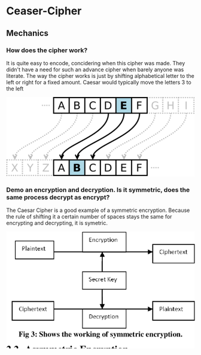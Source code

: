 # Ceaser-Cipher
## Mechanics

### How does the cipher work? 
It is quite easy to encode, concidering when this cipher was made. They didn't have a need for such an advance cipher when barely anyone was literate. The way the cipher works is just by shifting alphabetical letter to the left or right for a fixed amount. Caesar would typically move the letters 3 to the left

![Caesar Cipher](/cipher_img.svg)

### Demo an encryption and decryption. Is it symmetric, does the same process decrypt as encrypt?
The Caesar Cipher is a good example of a symmetric encryption. Because the rule of shifting it a certain number of spaces stays the same for encrypting and decrypting, it is symetric. 

![Encryption](/encrypt.png)
